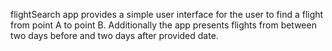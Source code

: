 flightSearch app provides a simple user interface for the user to find a flight from point A to point B. 
Additionally the app presents flights from between two days before and two days after provided date.
